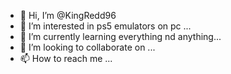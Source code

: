 - 👋 Hi, I’m @KingRedd96
- 👀 I’m interested in ps5 emulators on pc ...
- 🌱 I’m currently learning everything nd anything...
- 💞️ I’m looking to collaborate on ...
- 📫 How to reach me ...

<!---
KingRedd96/KingRedd96 is a ✨ special ✨ repository because its `README.md` (this file) appears on your GitHub profile.
You can click the Preview link to take a look at your changes.
--->
